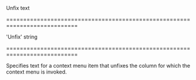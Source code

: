 <!--**
/*-------------------------------------------
    Auto-generated file. Do not modify.
-------------------------------------------

**-->
<!--d-->Unfix text<!--/d-->
===========================================================================
<!--default-->'Unfix'<!--/default-->
<!--type-->string<!--/type-->
===========================================================================

<!--shortDescription-->
Specifies text for a context menu item that unfixes the column for which the context menu is invoked.
<!--/shortDescription-->

<!--fullDescription-->

<!--/fullDescription-->